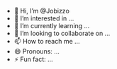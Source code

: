 - 👋 Hi, I’m @Jobizzo
- 👀 I’m interested in ...
- 🌱 I’m currently learning ...
- 💞️ I’m looking to collaborate on ...
- 📫 How to reach me ...
- 😄 Pronouns: ...
- ⚡ Fun fact: ...

<!---
Jobizzo/Jobizzo is a ✨ special ✨ repository because its `README.md` (this file) appears on your GitHub profile.
You can click the Preview link to take a look at your changes.
--->
